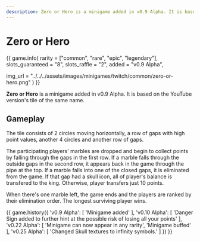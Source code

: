 ```yaml
---
description: Zero or Hero is a minigame added in v0.9 Alpha. It is based on the YouTube version with the same name.
---
```


# Zero or Hero

{{ game.info(
  rarity           = ["common", "rare", "epic", "legendary"],
  slots_guaranteed = "8",
  slots_raffle     = "2",
  added            = "v0.9 Alpha",
  
  img_url = "../../../assets/images/minigames/twitch/common/zero-or-hero.png"
) }}

**Zero or Hero** is a minigame added in v0.9 Alpha. It is based on the YouTube version's tile of the same name.

## Gameplay

The tile consists of 2 circles moving horizontally, a row of gaps with high point values, another 4 circles and another row of gaps.

The participating players' marbles are dropped and begin to collect points by falling through the gaps in the first row. If a marble falls through the outside gaps in the second row, it appears back in the game through the pipe at the top. If a marble falls into one of the closed gaps, it is eliminated from the game. If that gap had a skull icon, all of player's balance is transfered to the king. Otherwise, player transfers just 10 points.

When there's one marble left, the game ends and the players are ranked by their elimination order. The longest surviving player wins.

{{ game.history({
  'v0.9 Alpha': [
    'Minigame added'
  ],
  'v0.10 Alpha': [
    'Danger Sign added to further hint at the possible risk of losing all your points'
  ],
  'v0.22 Alpha': [
    'Minigame can now appear in any rarity',
    'Minigame buffed'
  ],
  'v0.25 Alpha': [
    'Changed Skull textures to infinity symbols.'
  ]
}) }}